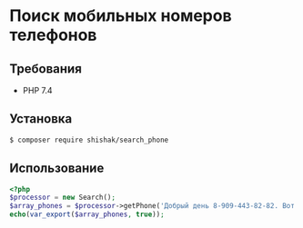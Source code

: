 # Поиск мобильных номеров телефонов

## Требования
 - PHP 7.4

## Установка
```bash
$ composer require shishak/search_phone
```

## Использование
```php
<?php 
$processor = new Search();
$array_phones = $processor->getPhone('Добрый день 8-909-443-82-82. Вот еще один номер 89094438282 вот еще+79094438282 и вот пример 8 909 443 82 82, и еще один 8(909)4438282');
echo(var_export($array_phones, true));
```
